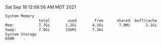 Sat Sep 18 12:06:56 AM MDT 2021
```bash
System Memory
               total        used        free      shared  buff/cache   available
Mem:           7.7Gi       1.2Gi       4.3Gi       7.0Mi       2.1Gi       6.1Gi
Swap:          7.6Gi       316Mi       7.3Gi
System Storage
650M	.
```
```bash
